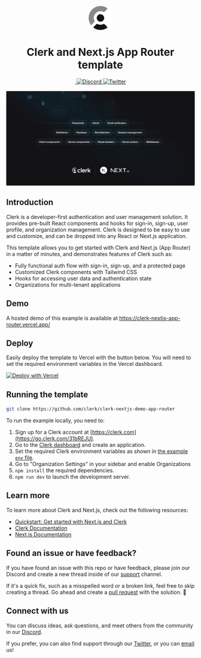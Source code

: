 <p align="center">
  <a href="https://go.clerk.com/e3UDpP4" target="_blank" rel="noopener noreferrer">
   <picture>
      <source media="(prefers-color-scheme: dark)" srcset="./public/light-logo.png">
      <img src="./public/dark-logo.png" height="64">
    </picture>
  </a>
  <br />
</p>
<div align="center">
  <h1>
    Clerk and Next.js App Router template
  </h1>
  <a href="https://www.npmjs.com/package/@clerk/clerk-js">
    <img alt="" src="https://img.shields.io/npm/dm/@clerk/clerk-js" />
  </a>
  <a href="https://discord.com/invite/b5rXHjAg7A">
    <img alt="Discord" src="https://img.shields.io/discord/856971667393609759?color=7389D8&label&logo=discord&logoColor=ffffff" />
  </a>
  <a href="https://twitter.com/clerkdev">
    <img alt="Twitter" src="https://img.shields.io/twitter/url.svg?label=%40clerkdev&style=social&url=https%3A%2F%2Ftwitter.com%2Fclerkdev" />
  </a>
  <br />
  <br />
  <img alt="Clerk Hero Image" src="public/og.png">
</div>

## Introduction

Clerk is a developer-first authentication and user management solution. It provides pre-built React components and hooks for sign-in, sign-up, user profile, and organization management. Clerk is designed to be easy to use and customize, and can be dropped into any React or Next.js application.

This template allows you to get started with Clerk and Next.js (App Router) in a matter of minutes, and demonstrates features of Clerk such as:

- Fully functional auth flow with sign-in, sign-up, and a protected page
- Customized Clerk components with Tailwind CSS
- Hooks for accessing user data and authentication state
- Organizations for multi-tenant applications

## Demo

A hosted demo of this example is available at https://clerk-nextjs-app-router.vercel.app/

## Deploy

Easily deploy the template to Vercel with the button below. You will need to set the required environment variables in the Vercel dashboard.

[![Deploy with Vercel](https://vercel.com/button)](https://vercel.com/new/clone?repository-url=https%3A%2F%2Fgithub.com%2Fclerk%2Fclerk-nextjs-demo-app-router&env=NEXT_PUBLIC_CLERK_PUBLISHABLE_KEY,CLERK_SECRET_KEY&envDescription=Your%20Clerk%20application's%20public%20and%20private%20key&envLink=https%3A%2F%2Fdashboard.clerk.com%2F)

## Running the template

```bash
git clone https://github.com/clerk/clerk-nextjs-demo-app-router
```

To run the example locally, you need to:

1. Sign up for a Clerk account at [https://clerk.com](https://go.clerk.com/31bREJU).
2. Go to the [Clerk dashboard](https://go.clerk.com/4I5LXFj) and create an application.
3. Set the required Clerk environment variables as shown in [the example `env` file](./.env.example).
4. Go to "Organization Settings" in your sidebar and enable Organizations
5. `npm install` the required dependencies.
6. `npm run dev` to launch the development server.

## Learn more

To learn more about Clerk and Next.js, check out the following resources:

- [Quickstart: Get started with Next.js and Clerk](https://go.clerk.com/vgWhQ7B)
- [Clerk Documentation](https://go.clerk.com/aNiTioa)
- [Next.js Documentation](https://nextjs.org/docs)

## Found an issue or have feedback?

If you have found an issue with this repo or have feedback, please join our Discord and create a new thread inside of our [support](https://clerk.com/discord) channel.

If it's a quick fix, such as a misspelled word or a broken link, feel free to skip creating a thread.
Go ahead and create a [pull request](https://github.com/clerk/clerk-nextjs-demo-app-router/pulls) with the solution. :rocket:

## Connect with us

You can discuss ideas, ask questions, and meet others from the community in our [Discord](https://clerk.com/discord).

If you prefer, you can also find support through our [Twitter](https://twitter.com/ClerkDev), or you can [email](mailto:support@clerk.dev) us!
